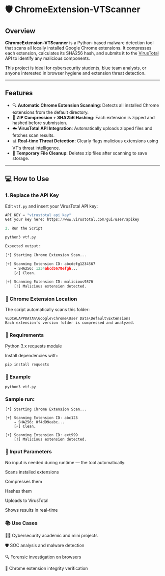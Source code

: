 # 🛡️ ChromeExtension-VTScanner

## Overview

**ChromeExtension-VTScanner** is a Python-based malware detection tool that scans all locally installed Google Chrome extensions. It compresses each extension, calculates its SHA256 hash, and submits it to the [VirusTotal](https://www.virustotal.com) API to identify any malicious components.

This project is ideal for cybersecurity students, blue team analysts, or anyone interested in browser hygiene and extension threat detection.

---

## Features

- 🔍 **Automatic Chrome Extension Scanning**: Detects all installed Chrome extensions from the default directory.
- 🧱 **ZIP Compression + SHA256 Hashing**: Each extension is zipped and hashed before submission.
- ☁️ **VirusTotal API Integration**: Automatically uploads zipped files and fetches scan results.
- 📊 **Real-time Threat Detection**: Clearly flags malicious extensions using VT’s threat intelligence.
- 🧹 **Temporary File Cleanup**: Deletes zip files after scanning to save storage.

---

## 💻 How to Use

### 1. Replace the API Key

Edit `vtf.py` and insert your VirusTotal API key:

```python
API_KEY = "virustotal_api_key"
Get your key here: https://www.virustotal.com/gui/user/apikey

2. Run the Script

python3 vtf.py

Expected output:

[*] Starting Chrome Extension Scan...

[+] Scanning Extension ID: abcdefg1234567
    → SHA256: 1234abcd5678efgh...
    [✓] Clean.

[+] Scanning Extension ID: malicious9876
    [!] Malicious extension detected.

```
### 📂 Chrome Extension Location
The script automatically scans this folder:

```
%LOCALAPPDATA%\Google\Chrome\User Data\Default\Extensions
Each extension’s version folder is compressed and analyzed.
```
### 🧰 Requirements

Python 3.x
requests module

Install dependencies with:
```
pip install requests
```
### 🧪 Example
```
python3 vtf.py
```
### Sample run:
```
[*] Starting Chrome Extension Scan...

[+] Scanning Extension ID: abc123
    → SHA256: 0f4d99eabc...
    [✓] Clean.

[+] Scanning Extension ID: ext999
    [!] Malicious extension detected.
```
### 🔧 Input Parameters
No input is needed during runtime — the tool automatically:

Scans installed extensions

Compresses them

Hashes them

Uploads to VirusTotal

Shows results in real-time

### 📚 Use Cases
🧑‍🎓 Cybersecurity academic and mini projects

🛡️ SOC analysis and malware detection

🔍 Forensic investigation on browsers

🔬 Chrome extension integrity verification
